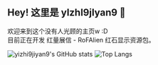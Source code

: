 ## Hey! 这里是 yIzhI9jIyan9 👋
欢迎来到这个没有人光顾的主页w :D  
目前正在开发 红量展信 - RoFAlien 红石显示资源包。

![yizhi9jiyan9's GitHub stats](https://github-readme-stats.vercel.app/api?username=yizhi9jiyan9&show_icons=true&theme=github_dark_dimmed)
![Top Langs](https://github-readme-stats.vercel.app/api/top-langs/?username=anuraghazra&layout=compact&theme=github_dark_dimmed)

<!--
**yizhi9jiyan9/yizhi9jiyan9** is a ✨ _special_ ✨ repository because its `README.md` (this file) appears on your GitHub profile.

Here are some ideas to get you started:

- 🔭 I’m currently working on ...
- 🌱 I’m currently learning ...
- 👯 I’m looking to collaborate on ...
- 🤔 I’m looking for help with ...
- 💬 Ask me about ...
- 📫 How to reach me: ...
- 😄 Pronouns: ...
- ⚡ Fun fact: ...
-->
